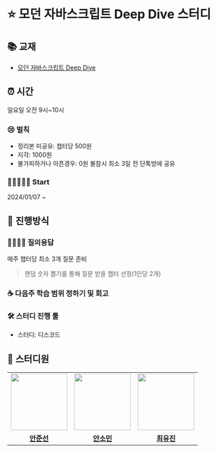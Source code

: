 # ⭐️ 모던 자바스크립트 Deep Dive 스터디

## 📚 교재

- [모던 자바스크립트 Deep Dive](https://www.yes24.com/Product/Goods/92742567)

## ⏰ 시간

일요일 오전 9시~10시

### 😢 벌칙

- 정리본 미공유: 챕터당 500원
- 지각: 1000원
- 불가피하거나 아픈경우: 0원
  불참시 최소 3일 전 단톡방에 공유

### 🏃🏻🏃🏻‍♀️ Start

2024/01/07 ~

## 📝 진행방식

### 🙋‍♂️🙋‍♀️ 질의응답

매주 챕터당 최소 3개 질문 준비

> 랜덤 숫자 뽑기를 통해 질문 받을 챕터 선정(1인당 2개)

### ☕️ 다음주 학습 범위 정하기 및 회고


### 🛠 스터디 진행 툴

- 스터디: 디스코드

## 👦 스터디원
<table>
 <tr>
    <td align="center"><a href="https://github.com/joonsun1006"><img src="https://avatars.githubusercontent.com/joonsun1006" width="130px;" alt=""></td>
    <td align="center"><a href="https://github.com/somm12"><img src="https://avatars.githubusercontent.com/somm12" width="130px;" alt=""></td>
    <td align="center"><a href="https://github.com/yujin1228"><img src="https://avatars.githubusercontent.com/yujin1228" width="130px;" alt=""></td>
  </tr>
  <tr>
    <td align="center"><a href="https://github.com/joonsun1006"><b>안준선</b></td>
    <td align="center"><a href="https://github.com/somm12"><b>안소민</b></td>
    <td align="center"><a href="https://github.com/yujin1228"><b>최유진</b></td>
  </tr>
</table>
<br/>
